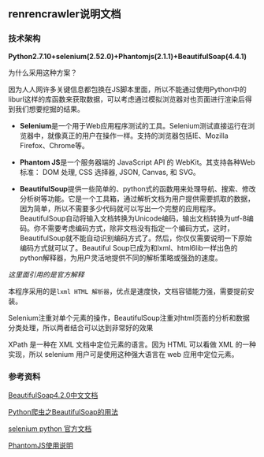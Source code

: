 ## renrencrawler说明文档

### 技术架构

**Python2.7.10+selenium(2.52.0)+Phantomjs(2.1.1)+BeautifulSoap(4.4.1)**

为什么采用这种方案？

因为人人网许多关键信息都包换在JS脚本里面，所以不能通过使用Python中的liburl这样的库函数来获取数据，可以考虑通过模拟浏览器对也页面进行渲染后得到我们想要挖掘的结果。

* **Selenium**是一个用于Web应用程序测试的工具。Selenium测试直接运行在浏览器中，就像真正的用户在操作一样。支持的浏览器包括IE、Mozilla Firefox、Chrome等。


* **Phantom JS**是一个服务器端的 JavaScript API 的 WebKit。其支持各种Web标准： DOM 处理, CSS 选择器, JSON, Canvas, 和 SVG。

*  **BeautifulSoup**提供一些简单的、python式的函数用来处理导航、搜索、修改分析树等功能。它是一个工具箱，通过解析文档为用户提供需要抓取的数据，因为简单，所以不需要多少代码就可以写出一个完整的应用程序。BeautifulSoup自动将输入文档转换为Unicode编码，输出文档转换为utf-8编码。你不需要考虑编码方式，除非文档没有指定一个编码方式，这时，BeautifulSoup就不能自动识别编码方式了。然后，你仅仅需要说明一下原始编码方式就可以了。Beautiful Soup已成为和lxml、html6lib一样出色的python解释器，为用户灵活地提供不同的解析策略或强劲的速度。

  *这里面引用的是官方解释*

  本程序采用的是`lxml HTML 解析器`，优点是速度快，文档容错能力强，需要提前安装。

Selenium注重对单个元素的操作，BeautifulSoup注重对html页面的分析和数据分类处理，所以两者结合可以达到非常好的效果

XPath 是一种在 XML 文档中定位元素的语言。因为 HTML 可以看做 XML 的一种实现，所以 selenium 用户可是使用这种强大语言在 web 应用中定位元素。



### 参考资料

[BeautifulSoap4.2.0中文文档](http://www.crummy.com/software/BeautifulSoup/bs4/doc.zh/index.html)

[Python爬虫之BeautifulSoap的用法](http://cuiqingcai.com/1319.html)

[selenium python 官方文档](https://selenium.googlecode.com/svn/trunk/docs/api/py/index.html)

[PhantomJS使用说明](http://www.tuicool.com/articles/nieEVv)